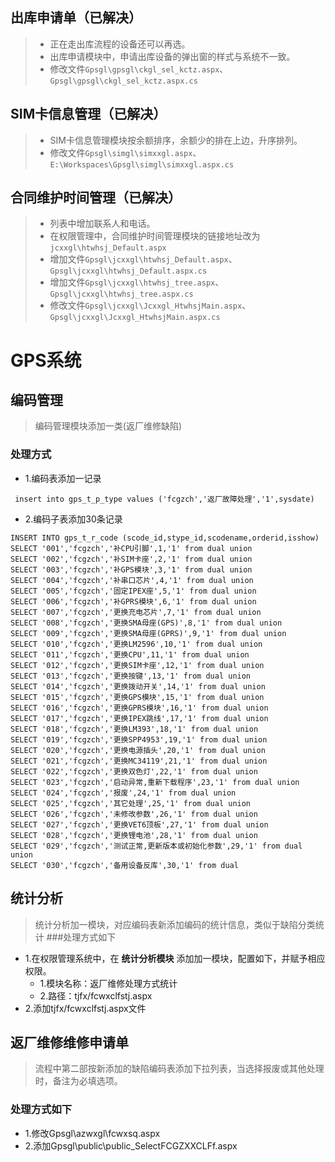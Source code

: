 ## 出库申请单（已解决）
>- 正在走出库流程的设备还可以再选。
>- 出库申请模块中，申请出库设备的弹出窗的样式与系统不一致。
>- 修改文件`Gpsgl\gpsgl\ckgl_sel_kctz.aspx`、`Gpsgl\gpsgl\ckgl_sel_kctz.aspx.cs`

## SIM卡信息管理（已解决）
>- SIM卡信息管理模块按余额排序，余额少的排在上边，升序排列。
>- 修改文件`Gpsgl\simgl\simxxgl.aspx`、`E:\Workspaces\Gpsgl\simgl\simxxgl.aspx.cs`

## 合同维护时间管理（已解决）
>- 列表中增加联系人和电话。
>- 在权限管理中，合同维护时间管理模块的链接地址改为`jcxxgl\htwhsj_Default.aspx`
>- 增加文件`Gpsgl\jcxxgl\htwhsj_Default.aspx`、`Gpsgl\jcxxgl\htwhsj_Default.aspx.cs`
>- 增加文件`Gpsgl\jcxxgl\htwhsj_tree.aspx`、`Gpsgl\jcxxgl\htwhsj_tree.aspx.cs`
>- 修改文件`Gpsgl\jcxxgl\Jcxxgl_HtwhsjMain.aspx`、`Gpsgl\jcxxgl\Jcxxgl_HtwhsjMain.aspx.cs`


# GPS系统

## 编码管理
> 编码管理模块添加一类(返厂维修缺陷)


### 处理方式
 - 1.编码表添加一记录
 ``` 
  insert into gps_t_p_type values ('fcgzch','返厂故障处理','1',sysdate)
 ```
 - 2.编码子表添加30条记录

```
INSERT INTO gps_t_r_code (scode_id,stype_id,scodename,orderid,isshow)
SELECT '001','fcgzch','补CPU引脚',1,'1' from dual union
SELECT '002','fcgzch','补SIM卡座',2,'1' from dual union
SELECT '003','fcgzch','补GPS模块',3,'1' from dual union
SELECT '004','fcgzch','补串口芯片',4,'1' from dual union
SELECT '005','fcgzch','固定IPEX座',5,'1' from dual union
SELECT '006','fcgzch','补GPRS模块',6,'1' from dual union
SELECT '007','fcgzch','更换充电芯片',7,'1' from dual union
SELECT '008','fcgzch','更换SMA母座(GPS)',8,'1' from dual union
SELECT '009','fcgzch','更换SMA母座(GPRS)',9,'1' from dual union
SELECT '010','fcgzch','更换LM2596',10,'1' from dual union
SELECT '011','fcgzch','更换CPU',11,'1' from dual union
SELECT '012','fcgzch','更换SIM卡座',12,'1' from dual union
SELECT '013','fcgzch','更换按键',13,'1' from dual union
SELECT '014','fcgzch','更换拨动开关',14,'1' from dual union
SELECT '015','fcgzch','更换GPS模块',15,'1' from dual union
SELECT '016','fcgzch','更换GPRS模块',16,'1' from dual union
SELECT '017','fcgzch','更换IPEX跳线',17,'1' from dual union
SELECT '018','fcgzch','更换LM393',18,'1' from dual union
SELECT '019','fcgzch','更换SPP4953',19,'1' from dual union
SELECT '020','fcgzch','更换电源插头',20,'1' from dual union
SELECT '021','fcgzch','更换MC34119',21,'1' from dual union
SELECT '022','fcgzch','更换双色灯',22,'1' from dual union
SELECT '023','fcgzch','启动异常,重新下载程序',23,'1' from dual union
SELECT '024','fcgzch','报废',24,'1' from dual union
SELECT '025','fcgzch','其它处理',25,'1' from dual union
SELECT '026','fcgzch','未修改参数',26,'1' from dual union
SELECT '027','fcgzch','更换VET6顶板',27,'1' from dual union
SELECT '028','fcgzch','更换锂电池',28,'1' from dual union
SELECT '029','fcgzch','测试正常,更新版本或初始化参数',29,'1' from dual union
SELECT '030','fcgzch','备用设备反库',30,'1' from dual
```
## 统计分析
> 统计分析加一模块，对应编码表新添加编码的统计信息，类似于缺陷分类统计
###处理方式如下
- 1.在权限管理系统中，在 **统计分析模块** 添加加一模块，配置如下，并赋予相应权限。
    - 1.模块名称：返厂维修处理方式统计
    - 2.路径：tjfx/fcwxclfstj.aspx
- 2.添加tjfx/fcwxclfstj.aspx文件


## 返厂维修维修申请单
> 流程中第二部按新添加的缺陷编码表添加下拉列表，当选择报废或其他处理时，备注为必填选项。
### 处理方式如下
- 1.修改Gpsgl\azwxgl\fcwxsq.aspx
- 2.添加Gpsgl\public\public_SelectFCGZXXCLFf.aspx

